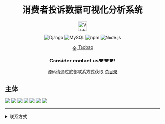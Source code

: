 
<div align="center">
  <h1>消费者投诉数据可视化分析系统</h1>
<p align="center"><a href="https://vuejs.org" target="_blank" rel="noopener noreferrer"><img width="30" src="https://vuejs.org/images/logo.png" alt="Vue logo"></a></p>

![Django](https://img.shields.io/badge/Django-3.x-green.svg?style=for-the-badge&logo=flask&logoColor=white&style=plastic)
![MySQL](https://img.shields.io/badge/MySQL-4479A1.svg?style=for-the-badge&logo=mysql&logoColor=white&style=plastic)
![npm](https://img.shields.io/npm/v/npm.svg)
![Node.js](https://img.shields.io/badge/node-12.15.0-green)

<img src="https://www.taobao.com/favicon.ico" alt="全球 Web 图标" role="presentation" data-bm="45" width="17" height="17" align="center" ><a href='https://shop230447850.taobao.com/' > Taobao</a></img>
  ### **Consider contact us❤️❤️❤️!**
</div>

<div align="center">

源码请通过底部联系方式获取 [总目录](https://gitcode.net/k54kdk/k54kdk/-/blob/master/README.md#django+mysql系统展示)

</div>

## 主体
> 
![](https://gitee.com/k54kdk/result_display/raw/master/src/消费者投诉数据可视化分析系统/1.png)
![](https://gitee.com/k54kdk/result_display/raw/master/src/消费者投诉数据可视化分析系统/2.png)
![](https://gitee.com/k54kdk/result_display/raw/master/src/消费者投诉数据可视化分析系统/3.png)
![](https://gitee.com/k54kdk/result_display/raw/master/src/消费者投诉数据可视化分析系统/4.png)
![](https://gitee.com/k54kdk/result_display/raw/master/src/消费者投诉数据可视化分析系统/6.png)
![](https://gitee.com/k54kdk/result_display/raw/master/src/消费者投诉数据可视化分析系统/7.png)
![](https://gitee.com/k54kdk/result_display/raw/master/src/消费者投诉数据可视化分析系统/8.png)

***
<details>
<summary> 联系方式</summary>
<html>
    <div align="center">
        <table align="center" >
            <tr>
                <td>
                    <img src="https://gitee.com/k54kdk/result_display/raw/master/src/联系二维码/微信好友.jpg" height=350/>
                </td>
                <td>
                    <img src="https://gitee.com/k54kdk/result_display/raw/master/src/联系二维码/QQ好友.jpg" height=350/>
                </td>
            </tr>
        </table>
    </div>
</html>
<details>
<summary> 联系方式</summary>
<html>
    <div align="center">
        <table align="center" >
            <tr>
                <td>
                    <img src="https://gitee.com/k54kdk/result_display/raw/master/src/联系二维码/微信好友.jpg" height=350/>
                </td>
                <td>
                    <img src="https://gitee.com/k54kdk/result_display/raw/master/src/联系二维码/QQ好友.jpg" height=350/>
                </td>
            </tr>
        </table>
    </div>
</html>
